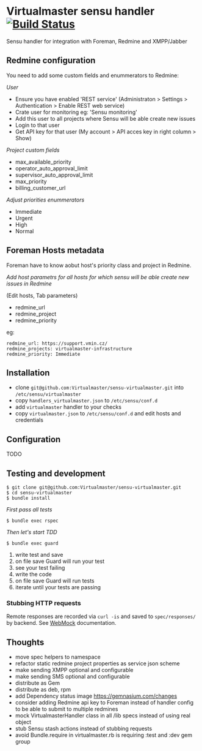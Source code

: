 Virtualmaster sensu handler  [![Build Status](https://travis-ci.org/Virtualmaster/sensu-virtualmaster.png?branch=master)](https://travis-ci.org/Virtualmaster/sensu-virtualmaster)
==================================

Sensu handler for integration with Foreman, Redmine and XMPP/Jabber


## Redmine configuration

You need to add some custom fields and enummerators to Redmine:

*User*

- Ensure you have enabled 'REST service' (Administraton > Settings > Authentication > Enable REST web service)
- Crate user for monitoring eg: 'Sensu monitoring'
- Add this user to all projects where Sensu will be able create new issues
- Login to that user
- Get API key for that user (My account > API acces key in right column > Show)

*Project custom fields*

- max_available_priority
- operator_auto_approval_limit
- supervisor_auto_approval_limit
- max_priority
- billing_customer_url

*Adjust priorities enummerators*

- Immediate
- Urgent
- High
- Normal

## Foreman Hosts metadata

Foreman have to know aobut host's priority class and project in Redmine.

*Add host parametrs for all hosts for which sensu will be able create new issues in Redmine* 

(Edit hosts, Tab parameters)

- redmine_url
- redmine_project
- redmine_priority

eg:

    redmine_url: https://support.vmin.cz/
    redmine_projects: virtualmaster-infrastructure
    redmine_priority: Immediate

## Installation

- clone `git@github.com:Virtualmaster/sensu-virtualmaster.git` into `/etc/sensu/virtualmaster`
- copy `handlers_virtualmaster.json` to `/etc/sensu/conf.d`
- add `virtualmaster` handler to your checks
- copy `virtualmaster.json` to `/etc/sensu/conf.d` and edit hosts and credentials


## Configuration

TODO

## Testing and development

    $ git clone git@github.com:Virtualmaster/sensu-virtualmaster.git
    $ cd sensu-virtualmaster
    $ bundle install


*First pass all tests*


    $ bundle exec rspec


*Then let's start TDD* 


    $ bundle exec guard

    
1. write test and save
2. on file save Guard will run your test
3. see your test failing
4. write the code
5. on file save Guard will run tests 
6. iterate until your tests are passing


### Stubbing HTTP requests

Remote responses are recorded via `curl -is` and saved to `spec/responses/` by
backend. See [WebMock](https://github.com/bblimke/webmock#replaying-raw-responses-recorded-with-curl--is) documentation.

## Thoughts
- move spec helpers to namespace
- refactor static redmine project properties as service json scheme
- make sending XMPP optional and configurable
- make sending SMS optional and configurable
- distribute as Gem
- distribute as deb, rpm
- add Dependency status image https://gemnasium.com/changes
- consider adding Redmine api key to Foreman instead of handler config to be able to submit to multiple redmines
- mock VirtualmasterHandler class in all /lib specs instead of using real object
- stub Sensu stash actions instead of stubbing requests
- avoid Bundle.require in virtualmaster.rb is requiring :test and :dev gem group

